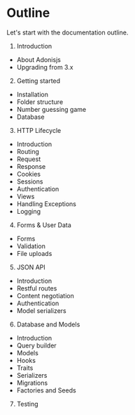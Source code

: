 
# Outline

Let's start with the documentation outline.

1. Introduction
  - About Adonisjs
  - Upgrading from 3.x

2. Getting started
  - Installation
  - Folder structure
  - Number guessing game
  - Database

3. HTTP Lifecycle
  - Introduction
  - Routing
  - Request
  - Response
  - Cookies
  - Sessions
  - Authentication
  - Views
  - Handling Exceptions
  - Logging

4. Forms & User Data
  - Forms
  - Validation
  - File uploads

5. JSON API
  - Introduction
  - Restful routes
  - Content negotiation
  - Authentication
  - Model serializers

6. Database and Models
  - Introduction
  - Query builder
  - Models
  - Hooks
  - Traits
  - Serializers
  - Migrations
  - Factories and Seeds

7. Testing
